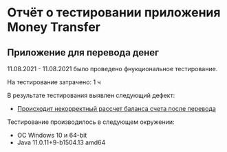 # Отчёт о тестировании приложения Money Transfer

## Приложение для перевода денег

11.08.2021 - 11.08.2021 было проведено фнукциональное тестирование.

На тестирование затрачено: 1 ч

В результате тестирования выявлен следующий дефект:
* [Происходит некорректный рассчет баланса счета после перевода](https://github.com/butukhanov/hm2.1/issues/1)

Тестирование производилось в следующем окружении:
* ОС Windows 10 и 64-bit
* Java 11.0.11+9-b1504.13 amd64
